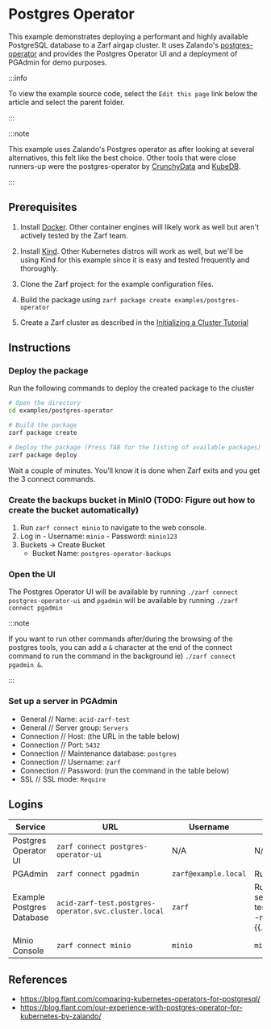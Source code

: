 # Postgres Operator

This example demonstrates deploying a performant and highly available PostgreSQL database to a Zarf airgap cluster. It uses Zalando's [postgres-operator](https://github.com/zalando/postgres-operator) and provides the Postgres Operator UI and a deployment of PGAdmin for demo purposes.

:::info

To view the example source code, select the `Edit this page` link below the article and select the parent folder.

:::

:::note

This example uses Zalando's Postgres operator as after looking at several alternatives, this felt like the best choice. Other tools that were close runners-up were the postgres-operator by [CrunchyData](https://github.com/CrunchyData/postgres-operator) and [KubeDB](https://github.com/kubedb/operator).

:::

## Prerequisites

1. Install [Docker](https://docs.docker.com/get-docker/). Other container engines will likely work as well but aren't actively tested by the Zarf team.

2. Install [Kind](https://github.com/kubernetes-sigs/kind). Other Kubernetes distros will work as well, but we'll be using Kind for this example since it is easy and tested frequently and thoroughly.

3. Clone the Zarf project: for the example configuration files.

4. Build the package using `zarf package create examples/postgres-operator`

5. Create a Zarf cluster as described in the [Initializing a Cluster Tutorial](../../docs/6-zarf-tutorials/1-initializing-a-k8s-cluster.md/)

## Instructions

### Deploy the package

Run the following commands to deploy the created package to the cluster

``` bash
# Open the directory
cd examples/postgres-operator

# Build the package
zarf package create

# Deploy the package (Press TAB for the listing of available packages)
zarf package deploy
```

Wait a couple of minutes. You'll know it is done when Zarf exits and you get the 3 connect commands.

### Create the backups bucket in MinIO (TODO: Figure out how to create the bucket automatically)

1. Run `zarf connect minio` to navigate to the web console.
1. Log in - Username: `minio` - Password: `minio123`
1. Buckets -> Create Bucket
   - Bucket Name: `postgres-operator-backups`

### Open the UI

The Postgres Operator UI will be available by running `./zarf connect postgres-operator-ui` and `pgadmin` will be available by running `./zarf connect pgadmin`

:::note

If you want to run other commands after/during the browsing of the postgres tools, you can add a `&` character at the end of the connect command to run the command in the background ie) `./zarf connect pgadmin &`.

:::

### Set up a server in PGAdmin

- General // Name: `acid-zarf-test`
- General // Server group: `Servers`
- Connection // Host: (the URL in the table below)
- Connection // Port: `5432`
- Connection // Maintenance database: `postgres`
- Connection // Username: `zarf`
- Connection // Password: (run the command in the table below)
- SSL // SSL mode: `Require`

## Logins

| Service                   | URL                                                                                        | Username             | Password                                                                                                                                                   |
| ------------------------- | ------------------------------------------------------------------------------------------ | -------------------- | ---------------------------------------------------------------------------------------------------------------------------------------------------------- |
| Postgres Operator UI      | `zarf connect postgres-operator-ui` | N/A                  | N/A                                                                                                                                                        |
| PGAdmin                   | `zarf connect pgadmin`                           | `zarf@example.local` | Run: `zarf tools get-admin-password`                                                                                                                       |
| Example Postgres Database | `acid-zarf-test.postgres-operator.svc.cluster.local`                                       | `zarf`               | Run: `echo $(zarf tools kubectl get secret zarf.acid-zarf-test.credentials.postgresql.acid.zalan.do -n postgres-operator --template={{.data.password}} | base64 -d)` |
| Minio Console             | `zarf connect minio`               | `minio`              | `minio123`                                                                                                                                                 |

## References

- <https://blog.flant.com/comparing-kubernetes-operators-for-postgresql/>
- <https://blog.flant.com/our-experience-with-postgres-operator-for-kubernetes-by-zalando/>
